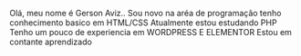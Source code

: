 Olá, meu nome é Gerson Aviz..
Sou novo na aréa de programação
tenho conhecimento basico em HTML/CSS
Atualmente estou estudando PHP
Tenho um pouco de experiencia em WORDPRESS E ELEMENTOR
Estou em contante aprendizado
